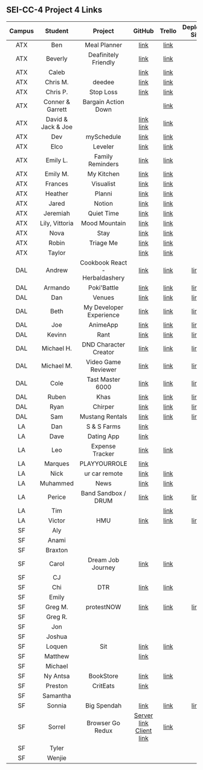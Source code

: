 ## SEI-CC-4 Project 4 Links 

| Campus | Student | Project | GitHub | Trello | Deployed Site |
|:----:|:---:|:---:|:---:|:---:|:---:|
| ATX | Ben | Meal Planner | [link](https://github.com/ManliestBen/meal-planner) | [link](https://trello.com/b/b1bb26Lr/meal-planner-app) |  |
| ATX | Beverly | Deafinitely Friendly | [link](https://github.com/beverlyosoria/deafinitely-friendly) | [link](https://trello.com/b/be5LAg1u/deafinitely-friendly) |  |
| ATX | Caleb |  | [link](https://github.com/snsaleh1/my-portfolio) | [link](https://trello.com/b/FmkGXhgK/react-portfolio-unit-4) |  |
| ATX | Chris M. | deedee | [link](https://github.com/mayfielc/deedee-react-project) | [link](https://trello.com/b/Y17u3w1E/unit-4-project) |  |
| ATX | Chris P. | Stop Loss | [link](https://github.com/600rrchris/stoploss) | [link](https://trello.com/b/AiWMNT88/stoploss) |  |
| ATX | Conner & Garrett | Bargain Action Down |  | [link](https://trello.com/b/QF0ggHbG/bargain-action-down) |  |
| ATX | David & Jack & Joe |  | [link](https://github.com/baeddavid/G2G)<br>[link](https://github.com/baeddavid/G2G-API) | [link](https://trello.com/b/mncwglez/project-devutantes) |  |
| ATX | Dev | mySchedule | [link](https://github.com/Dev-94/mySchedule_React_Node) | [link](https://trello.com/b/XU623uZo/myschedule) |  |
| ATX | Elco | Leveler | [link](https://github.com/eag58914/leveler-app) | [link](https://trello.com/b/UyY44mPq/leveler) |  |
| ATX | Emily L. | Family Reminders | [link](https://github.com/emgrebe/Family-Reminders-App) | [link](https://trello.com/b/qERbcW9p/project-4) |  |
| ATX | Emily M. | My Kitchen | [link](https://github.com/efm0004/mykitchen) | [link](https://trello.com/b/rPAKVynp/unit-4-project) |  |
| ATX | Frances | Visualist | [link](https://github.com/fcancio/Visualist-MERN) | [link](https://trello.com/b/NwinFdpS/visualist) |  |
| ATX | Heather | Planni | [link](https://github.com/MetaHeather/planni) | [link](https://trello.com/b/sv52IfVC/project-4) |  |
| ATX | Jared | Notion | [link](https://github.com/jrodriguez082046/notion-react) | [link](https://trello.com/b/u2iOmXUR/unit-4-project-notion) |  |
| ATX | Jeremiah | Quiet Time | [link](https://github.com/JMHGZ/quiet-time) | [link](https://trello.com/b/i7CFQ1BD/project-4) |  |
| ATX | Lily, Vittoria | Mood Mountain | [link](https://github.com/lilymbest/MoodMountain) | [link](https://trello.com/b/MtRJppKw/moodtracker) |  |
| ATX | Nova | Stay | [link](https://github.com/nhasley/Stay-React-NodeJS) | [link](https://trello.com/b/89OHVs6a/project-4) |  |
| ATX | Robin | Triage Me | [link](https://github.com/robified/triage-me) | [link](https://trello.com/b/7Zi0Jx0e/unit-4-project-triageme) |  |
| ATX | Taylor |  | [link](https://github.com/tlacerte/Restaurant-Website) | [link](https://trello.com/b/IT5wCv90/project-4) |  |
| DAL | Andrew | Cookbook React - Herbaldashery |[link](https://github.com/atheismann/herbaldashery-cookbook)| [link](https://trello.com/b/JRagqZE3/p4-cookbook-react)| [link](https://herbaldashery-cookbook.herokuapp.com/)|
| DAL | Armando | Poki'Battle |[link](https://github.com/Drag49487Jr/Poki-Battle)|[link](https://trello.com/b/nbFwi2ll/project-4mern-stack)|[link](https://pokibattle.herokuapp.com/)|
| DAL | Dan | Venues |[link](https://github.com/dc3430/Venues)|[link](https://trello.com/b/foPvTfB7/venues)| [link](https://venues29.herokuapp.com/)|
| DAL | Beth | My Developer Experience | [link](https://github.com/bethsmith0623/MyDeveloperExperience)| [link](https://trello.com/b/OLuLa5rg/my-developer-experience) | [link](http://my-developer-experience.herokuapp.com/)|
| DAL | Joe | AnimeApp |[link](https://github.com/Jhunted/my-project-4.git)|[link](https://trello.com/b/C1wgVQz9/animapp)| [link](https://react-animapp.herokuapp.com/)|
| DAL | Kevinn | Rant |[link](https://github.com/kevinnarbas/rant-react) |[link](https://trello.com/b/kc8TpBdV/rant)|[link](https://rant-react.herokuapp.com/)|
| DAL | Michael H. | DND Character Creator | [link](https://github.com/mhinte91/DnD-Character-Creator)| [link](https://trello.com/b/9Rt7Q04S/dd-character-creator)|[link](http://react-character-creator.herokuapp.com/)|
| DAL | Michael M. | Video Game Reviewer | [link](https://github.com/Mad-Hatter-1865/Project-4)|[link](https://trello.com/b/wuNMyZfi/project-4)|[link](https://neon-games.herokuapp.com/)|
| DAL | Cole | Tast Master 6000 | [link](https://github.com/41Holmes41/taskmaster6000)|[link](https://trello.com/b/UTOmquNt/project-4)|[link](https://taskmaster6000.herokuapp.com/)|
| DAL | Ruben |Khas |[link](https://github.com/rcaceres1/khas)|[link](https://trello.com/b/FXHeJjML/khas)|[link](https://khas-app.herokuapp.com/)|
| DAL | Ryan | Chirper | [link](https://github.com/RyanPGeorge/chirper)|[link](https://trello.com/b/iQjnl53i/project-4)|[link](https://warm-cove-62385.herokuapp.com/)|
| DAL | Sam | Mustang Rentals | [link](https://github.com/samiduara/Mustangs-Rentals)|[link](https://trello.com/b/QhedZESk/mustang-rentals)| [link](https://mustang-rentals.herokuapp.com/)|
| LA | Dan | S & S Farms | [link](https://github.com/seagrendaniel/S-S-Farms) |  |  |
| LA | Dave | Dating App | [link](https://github.com/davekoncsol/dating-app) |  |  |
| LA | Leo | Expense Tracker | [link](https://github.com/leonelRos/react-expenses-tracker) | [link](https://trello.com/b/HXFTLouQ/expenses-tracker) |  |
| LA | Marques | PLAYYOURROLE | [link](https://github.com/Mjsmith30/PLAYYOURROLE) |  |  |
| LA | Nick | ur car remote | [link](https://github.com/nbai123/ur-car-remote) | [link](https://trello.com/b/cH8RnkU2/project-4) |  |
| LA | Muhammed | News | [link](https://github.com/qadanm/news) | [link](https://trello.com/b/zFotVVBA/news) |  |
| LA | Perice | Band Sandbox / DRUM | [link](https://github.com/perice-pope/band-sandbox) | [link](https://trello.com/b/dKWghBAz/band-sandbox-drum) | [link](https://band-sandbox.herokuapp.com/) |
| LA | Tim |  |  | [link](https://trello.com/b/rJ98DDss/actors-acting) |  |
| LA | Victor | HMU | [link](https://github.com/TimeForZeros/hmu-react-app) | [link](https://trello.com/b/r5Z7HiCh/hmu-react-project) |  [link](http://hitmeupfam.herokuapp.com/)|
| SF | Aly |  |  |  |  |
| SF | Anami |  |  |  |  |
| SF | Braxton |  |  |  |  |
| SF | Carol | Dream Job Journey | [link](https://github.com/carolsand/dreamjobjourney) | [link](https://trello.com/b/MFY1yOJn/dreamjobjourney) |  |
| SF | CJ |  |  |  |  |
| SF | Chi | DTR | [link](https://github.com/Chi37/dtr) | [link](https://trello.com/b/bDsqurUy/dtr) |  |
| SF | Emily |  |  |  |  |
| SF | Greg M. | protestNOW | [link](https://github.com/g-merrill/protestNOW) | [link](https://trello.com/b/dqiD1ZvO/protestnow) | [link](https://protest-now.herokuapp.com/) |
| SF | Greg R. |  |  |  |  |
| SF | Jon |  |  |  |  |
| SF | Joshua |  |  |  |  |
| SF | Loquen | Sit | [link](https://github.com/Loquen/sit) | [link](https://trello.com/b/ewloRYfv/sit-capstone-project) |  |
| SF | Matthew |  | [link](https://github.com/mrobin88/mtg-pile) |  |  |
| SF | Michael |  |  |  |  |
| SF | Ny Antsa | BookStore | [link](https://github.com/NyAntsaR/BookStore) | [link](https://trello.com/b/M8N2tnfa/bookstore) |  |
| SF | Preston | CritEats | [link](https://github.com/prestonhom/CritEats) |  |  |
| SF | Samantha |  |  |  |  |
| SF | Sonnia | Big Spendah | [link]() | [link](https://trello.com/b/IYsEtoVl/project4-capstone-hey-big-spendah) | [link](https://github.com/brownbugz/p4-big-spendah) |
| SF | Sorrel | Browser Go Redux | [Server link](https://github.com/sorrelbri/browser-go-api)<br>[Client link](https://github.com/sorrelbri/browser-go-react) | [link](https://trello.com/b/1AeJJ5PK/browser-go-redux) |  |
| SF | Tyler |  |  |  |  |
| SF | Wenjie |  |  |  |  |
